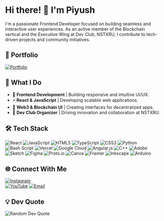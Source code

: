 # Hi there! 👋 I'm Piyush

I'm a passionate Frontend Developer focused on building seamless and interactive user experiences. As an active member of the Blockchain vertical and the Executive Wing at Dev Club, NSTXRU, I contribute to tech-driven projects and community initiatives.

## 🌟 Portfolio
[![Portfolio](https://img.shields.io/badge/Portfolio-Visit%20Now-blue?style=for-the-badge)](https://www.piyushinnovates.in/)

## 🚀 What I Do
- 🎨 **Frontend Development** | Building responsive and intuitive UI/UX.
- ⚡ **React & JavaScript** | Developing scalable web applications.
- 🔗 **Web3 & Blockchain UI** | Creating interfaces for decentralized apps.
- 🚀 **Dev Club Organizer** | Driving innovation and collaboration at NSTXRU.

## 🛠 Tech Stack
![React](https://img.shields.io/badge/react-%2320232a.svg?style=for-the-badge&logo=react&logoColor=%2361DAFB) ![JavaScript](https://img.shields.io/badge/javascript-%23323330.svg?style=for-the-badge&logo=javascript&logoColor=%23F7DF1E) ![HTML5](https://img.shields.io/badge/html5-%23E34F26.svg?style=for-the-badge&logo=html5&logoColor=white) ![TypeScript](https://img.shields.io/badge/typescript-%23007ACC.svg?style=for-the-badge&logo=typescript&logoColor=white) ![CSS3](https://img.shields.io/badge/css3-%231572B6.svg?style=for-the-badge&logo=css3&logoColor=white) ![Python](https://img.shields.io/badge/python-3670A0?style=for-the-badge&logo=python&logoColor=ffdd54) ![Bash Script](https://img.shields.io/badge/bash_script-%23121011.svg?style=for-the-badge&logo=gnu-bash&logoColor=white) ![Vercel](https://img.shields.io/badge/vercel-%23000000.svg?style=for-the-badge&logo=vercel&logoColor=white) ![Google Cloud](https://img.shields.io/badge/GoogleCloud-%234285F4.svg?style=for-the-badge&logo=google-cloud&logoColor=white) ![Angular.js](https://img.shields.io/badge/angular.js-%23E23237.svg?style=for-the-badge&logo=angularjs&logoColor=white)  ![C++](https://img.shields.io/badge/c++-%2300599C.svg?style=for-the-badge&logo=c%2B%2B&logoColor=white) ![Adobe](https://img.shields.io/badge/adobe-%23FF0000.svg?style=for-the-badge&logo=adobe&logoColor=white) ![Sketch](https://img.shields.io/badge/Sketch-FFB387?style=for-the-badge&logo=sketch&logoColor=black) ![Figma](https://img.shields.io/badge/figma-%23F24E1E.svg?style=for-the-badge&logo=figma&logoColor=white) ![Proto.io](https://img.shields.io/badge/Proto.io-161637?style=for-the-badge&logo=proto.io&logoColor=00e5ff) ![Canva](https://img.shields.io/badge/Canva-%2300C4CC.svg?style=for-the-badge&logo=Canva&logoColor=white) ![Framer](https://img.shields.io/badge/Framer-black?style=for-the-badge&logo=framer&logoColor=blue) ![Inkscape](https://img.shields.io/badge/Inkscape-e0e0e0?style=for-the-badge&logo=inkscape&logoColor=080A13) ![Arduino](https://img.shields.io/badge/-Arduino-00979D?style=for-the-badge&logo=Arduino&logoColor=white)
## 🌐 Connect With Me
[![Instagram](https://img.shields.io/badge/Instagram-%23E4405F.svg?logo=Instagram&logoColor=white)](https://instagram.com/piyush.y14)  
[![YouTube](https://img.shields.io/badge/YouTube-%23FF0000.svg?logo=YouTube&logoColor=white)](https://youtube.com/@Piyush(NST'28))  
[![Email](https://img.shields.io/badge/Email-D14836?logo=gmail&logoColor=white)](mailto:piyushydv914@gmail.com)


## 💡 Dev Quote
![Random Dev Quote](https://quotes-github-readme.vercel.app/api?type=vertical&theme=gruvbox)


